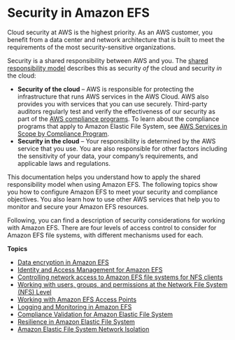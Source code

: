 # Security in Amazon EFS<a name="security-considerations"></a>

Cloud security at AWS is the highest priority\. As an AWS customer, you benefit from a data center and network architecture that is built to meet the requirements of the most security\-sensitive organizations\.

Security is a shared responsibility between AWS and you\. The [shared responsibility model](http://aws.amazon.com/compliance/shared-responsibility-model/) describes this as security *of* the cloud and security *in* the cloud:
+ **Security of the cloud** – AWS is responsible for protecting the infrastructure that runs AWS services in the AWS Cloud\. AWS also provides you with services that you can use securely\. Third\-party auditors regularly test and verify the effectiveness of our security as part of the [AWS compliance programs](http://aws.amazon.com/compliance/programs/)\. To learn about the compliance programs that apply to Amazon Elastic File System, see [AWS Services in Scope by Compliance Program](http://aws.amazon.com/compliance/services-in-scope/)\.
+ **Security in the cloud** – Your responsibility is determined by the AWS service that you use\. You are also responsible for other factors including the sensitivity of your data, your company’s requirements, and applicable laws and regulations\. 

This documentation helps you understand how to apply the shared responsibility model when using Amazon EFS\. The following topics show you how to configure Amazon EFS to meet your security and compliance objectives\. You also learn how to use other AWS services that help you to monitor and secure your Amazon EFS resources\. 

Following, you can find a description of security considerations for working with Amazon EFS\. There are four levels of access control to consider for Amazon EFS file systems, with different mechanisms used for each\.

**Topics**
+ [Data encryption in Amazon EFS](encryption.md)
+ [Identity and Access Management for Amazon EFS](auth-and-access-control.md)
+ [Controlling network access to Amazon EFS file systems for NFS clients](NFS-access-control-efs.md)
+ [Working with users, groups, and permissions at the Network File System \(NFS\) Level](accessing-fs-nfs-permissions.md)
+ [Working with Amazon EFS Access Points](efs-access-points.md)
+ [Logging and Monitoring in Amazon EFS](logging-monitoring.md)
+ [Compliance Validation for Amazon Elastic File System](SERVICENAME-compliance.md)
+ [Resilience in Amazon Elastic File System](disaster-recovery-resiliency.md)
+ [Amazon Elastic File System Network Isolation](network-isolation.md)